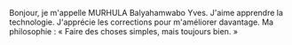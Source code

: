 Bonjour, je m'appelle MURHULA Balyahamwabo Yves.
J'aime apprendre la technologie.
J'apprécie les corrections pour m'améliorer davantage.
Ma philosophie : « Faire des choses simples, mais toujours bien. »

<!---
murhulayves/murhulayves is a ✨ special ✨ repository because its `README.md` (this file) appears on your GitHub profile.
You can click the Preview link to take a look at your changes.
--->
